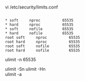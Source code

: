 


vi /etc/security/limits.conf

```

* soft     nproc          65535    
* hard     nproc          65535   
* soft     nofile         65535   
* hard     nofile         65535
root soft     nproc          65535    
root hard     nproc          65535   
root soft     nofile         65535   
root hard     nofile         65535

```

ulimit -n 65535  


ulimit -Sn
ulimit -Hn  
ulimit -a
